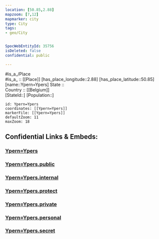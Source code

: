 ```yaml
---
location: [50.85,2.88] 
mapzoom: [7,12] 
mapmarker: city 
type: City
tags:
- geo/City


SpocWebEntityId: 35756
isDeleted: false
confidential: public

---
```

#is_a_/Place  
#is_a_ :: [[Place]] 
[has_place_longitude::2.88] 
[has_place_latitude::50.85] 
[name::Ypern=Ypers] 
State ::  
Country :: [[Belgium]]  
[StateId::] 
[Population::] 



```leaflet
id: Ypern=Ypers
coordinates: [[Ypern=Ypers]] 
markerFile: [[Ypern=Ypers]] 
defaultZoom: 11 
maxZoom: 18
```


## Confidential Links & Embeds: 

### [Ypern=Ypers](/_Standards/Earth/Continent/Europe/Europe~West/Belgium/Regions~Belgium/Vlaanderen/counties~Vlaanderen/West_Flanders/City/Ypern=Ypers.md) 

### [Ypern=Ypers.public](/_public/Earth/Continent/Europe/Europe~West/Belgium/Regions~Belgium/Vlaanderen/counties~Vlaanderen/West_Flanders/City/Ypern=Ypers.public.md) 

### [Ypern=Ypers.internal](/_internal/Earth/Continent/Europe/Europe~West/Belgium/Regions~Belgium/Vlaanderen/counties~Vlaanderen/West_Flanders/City/Ypern=Ypers.internal.md) 

### [Ypern=Ypers.protect](/_protect/Earth/Continent/Europe/Europe~West/Belgium/Regions~Belgium/Vlaanderen/counties~Vlaanderen/West_Flanders/City/Ypern=Ypers.protect.md) 

### [Ypern=Ypers.private](/_private/Earth/Continent/Europe/Europe~West/Belgium/Regions~Belgium/Vlaanderen/counties~Vlaanderen/West_Flanders/City/Ypern=Ypers.private.md) 

### [Ypern=Ypers.personal](/_personal/Earth/Continent/Europe/Europe~West/Belgium/Regions~Belgium/Vlaanderen/counties~Vlaanderen/West_Flanders/City/Ypern=Ypers.personal.md) 

### [Ypern=Ypers.secret](/_secret/Earth/Continent/Europe/Europe~West/Belgium/Regions~Belgium/Vlaanderen/counties~Vlaanderen/West_Flanders/City/Ypern=Ypers.secret.md)


